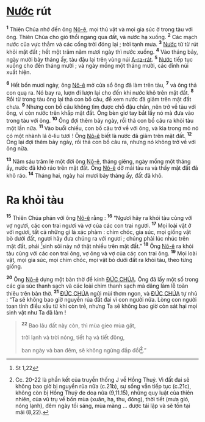 # [Nước]() rút
<sup><b>1</b></sup> Thiên Chúa nhớ đến ông [Nô-ê](), mọi thú vật và mọi gia súc ở trong tàu với ông. Thiên Chúa cho gió thổi ngang qua đất, và nước hạ xuống. <sup><b>2</b></sup> Các mạch nước của vực thẳm và các cống trời đóng lại ; trời tạnh mưa. <sup><b>3</b></sup> [Nước]() từ từ rút khỏi mặt đất ; hết một trăm năm mươi ngày thì nước xuống. <sup><b>4</b></sup> Vào tháng bảy, ngày mười bảy tháng ấy, tàu đậu lại trên vùng núi [A-ra-rát](). <sup><b>5</b></sup> [Nước]() tiếp tục xuống cho đến tháng mười ; và ngày mồng một tháng mười, các đỉnh núi xuất hiện.

<sup><b>6</b></sup> Hết bốn mươi ngày, ông [Nô-ê]() mở cửa sổ ông đã làm trên tàu, <sup><b>7</b></sup> và ông thả con quạ ra. Nó bay ra, lượn đi lượn lại cho đến khi nước khô trên mặt đất. <sup><b>8</b></sup> Rồi từ trong tàu ông lại thả con bồ câu, để xem nước đã giảm trên mặt đất chưa. <sup><b>9</b></sup> Nhưng con bồ câu không tìm được chỗ đậu chân, nên trở về tàu với ông, vì còn nước trên khắp mặt đất. Ông bèn giơ tay bắt lấy nó mà đưa vào trong tàu với ông. <sup><b>10</b></sup> Ông đợi thêm bảy ngày, rồi thả con bồ câu ra khỏi tàu một lần nữa. <sup><b>11</b></sup> Vào buổi chiều, con bồ câu trở về với ông, và kìa trong mỏ nó có một nhành lá ô-liu tươi ! Ông [Nô-ê]() biết là nước đã giảm trên mặt đất. <sup><b>12</b></sup> Ông lại đợi thêm bảy ngày, rồi thả con bồ câu ra, nhưng nó không trở về với ông nữa.

<sup><b>13</b></sup> Năm sáu trăm lẻ một đời ông [Nô-ê](), tháng giêng, ngày mồng một tháng ấy, nước đã khô ráo trên mặt đất. Ông [Nô-ê]() dỡ mái tàu ra và thấy mặt đất đã khô ráo. <sup><b>14</b></sup> Tháng hai, ngày hai mươi bảy tháng ấy, đất đã khô.

# Ra khỏi tàu
<sup><b>15</b></sup> Thiên Chúa phán với ông [Nô-ê]() rằng : <sup><b>16</b></sup> “Ngươi hãy ra khỏi tàu cùng với vợ ngươi, các con trai ngươi và vợ của các con trai ngươi. <sup><b>17</b></sup> Mọi loài vật ở với ngươi, tất cả những gì là xác phàm : chim chóc, gia súc, mọi giống vật bò dưới đất, ngươi hãy đưa chúng ra với ngươi ; chúng phải lúc nhúc trên mặt đất, phải [^1@-fd0132e9-b69a-4587-b767-6cf8528a22ab]sinh sôi nảy nở thật nhiều trên mặt đất.” <sup><b>18</b></sup> Ông [Nô-ê]() ra khỏi tàu cùng với các con trai ông, vợ ông và vợ của các con trai ông. <sup><b>19</b></sup> Mọi loài vật, mọi gia súc, mọi chim chóc, mọi vật bò dưới đất ra khỏi tàu, theo từng giống.

<sup><b>20</b></sup> Ông [Nô-ê]() dựng một bàn thờ để kính [ĐỨC CHÚA](). Ông đã lấy một số trong các gia súc thanh sạch và các loài chim thanh sạch mà dâng làm lễ toàn thiêu trên bàn thờ. <sup><b>21</b></sup> [ĐỨC CHÚA]() ngửi mùi thơm ngon, và [ĐỨC CHÚA]() tự nhủ : “Ta sẽ không bao giờ nguyền rủa đất đai vì con người nữa. Lòng con người toan tính điều xấu từ khi còn trẻ, nhưng Ta sẽ không bao giờ còn sát hại mọi sinh vật như Ta đã làm !

> <sup><b>22</b></sup> Bao lâu đất này còn, thì mùa gieo mùa gặt,
>
> trời lạnh và trời nóng, tiết hạ và tiết đông,
>
> ban ngày và ban đêm, sẽ không ngừng đắp đổi[^1-fd0132e9-b69a-4587-b767-6cf8528a22ab].”

[^1-fd0132e9-b69a-4587-b767-6cf8528a22ab]: Cc. 20-22 là phần kết của truyền thống J về Hồng Thuỷ. Vì đất đai sẽ không bao giờ bị nguyền rủa nữa (c.21b), sự sống vẫn tiếp tục (c.21c), không còn bị Hồng Thuỷ đe doạ nữa (9,11.15), những quy luật của thiên nhiên, của vũ trụ về bốn mùa (xuân, hạ, thu, đông), thời tiết (mưa gió, nóng lạnh), đêm ngày tối sáng, mùa màng ... được tái lập và sẽ tồn tại mãi (8,22).
[^1@-fd0132e9-b69a-4587-b767-6cf8528a22ab]: St 1,22